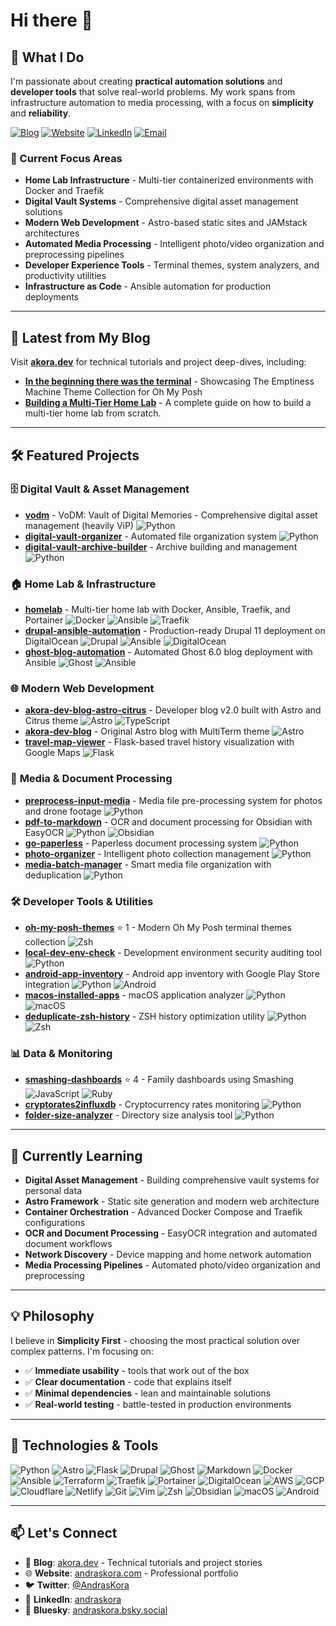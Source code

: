 # Hi there 👋

## 🚀 What I Do

I'm passionate about creating **practical automation solutions** and **developer tools** that solve real-world problems. My work spans from infrastructure automation to media processing, with a focus on **simplicity** and **reliability**.

[![Blog](https://img.shields.io/badge/Blog-akora.dev-fdc500)](https://akora.dev)
[![Website](https://img.shields.io/badge/Website-andraskora.com-00a8e8)](https://andraskora.com)
[![LinkedIn](https://img.shields.io/badge/LinkedIn-andraskora-4c956c)](https://www.linkedin.com/in/andraskora/)
[![Email](https://img.shields.io/badge/Email-contact-f3722c)](mailto:ak@akora.info)

### 🎯 Current Focus Areas

- **Home Lab Infrastructure** - Multi-tier containerized environments with Docker and Traefik
- **Digital Vault Systems** - Comprehensive digital asset management solutions
- **Modern Web Development** - Astro-based static sites and JAMstack architectures
- **Automated Media Processing** - Intelligent photo/video organization and preprocessing pipelines
- **Developer Experience Tools** - Terminal themes, system analyzers, and productivity utilities
- **Infrastructure as Code** - Ansible automation for production deployments

---

## 📝 Latest from My Blog

Visit **[akora.dev](https://akora.dev)** for technical tutorials and project deep-dives, including:

- **[In the beginning there was the terminal](https://akora.dev/posts/in-the-beginning-there-was-the-terminal)** - Showcasing The Emptiness Machine Theme Collection for Oh My Posh
- **[Building a Multi-Tier Home Lab](https://akora.dev/series/multi-tier-home-lab/)** - A complete guide on how to build a multi-tier home lab from scratch.

---

## 🛠️ Featured Projects

### 🗄️ **Digital Vault & Asset Management**

- **[vodm](https://github.com/akora/vodm)** - VoDM: Vault of Digital Memories - Comprehensive digital asset management (heavily ViP) ![Python](https://img.shields.io/badge/-Python-3776AB?style=flat&logo=python&logoColor=white)
- **[digital-vault-organizer](https://github.com/akora/digital-vault-organizer)** - Automated file organization system ![Python](https://img.shields.io/badge/-Python-3776AB?style=flat&logo=python&logoColor=white)
- **[digital-vault-archive-builder](https://github.com/akora/digital-vault-archive-builder)** - Archive building and management ![Python](https://img.shields.io/badge/-Python-3776AB?style=flat&logo=python&logoColor=white)

### 🏠 **Home Lab & Infrastructure**

- **[homelab](https://github.com/akora/homelab)** - Multi-tier home lab with Docker, Ansible, Traefik, and Portainer ![Docker](https://img.shields.io/badge/-Docker-2496ED?style=flat&logo=docker&logoColor=white) ![Ansible](https://img.shields.io/badge/-Ansible-EE0000?style=flat&logo=ansible&logoColor=white) ![Traefik](https://img.shields.io/badge/-Traefik-24A1C1?style=flat&logo=traefikproxy&logoColor=white)
- **[drupal-ansible-automation](https://github.com/akora/drupal-ansible-automation)** - Production-ready Drupal 11 deployment on DigitalOcean ![Drupal](https://img.shields.io/badge/-Drupal-0678BE?style=flat&logo=drupal&logoColor=white) ![Ansible](https://img.shields.io/badge/-Ansible-EE0000?style=flat&logo=ansible&logoColor=white) ![DigitalOcean](https://img.shields.io/badge/-DigitalOcean-0080FF?style=flat&logo=digitalocean&logoColor=white)
- **[ghost-blog-automation](https://github.com/akora/ghost-blog-automation)** - Automated Ghost 6.0 blog deployment with Ansible ![Ghost](https://img.shields.io/badge/-Ghost-15171A?style=flat&logo=ghost&logoColor=white) ![Ansible](https://img.shields.io/badge/-Ansible-EE0000?style=flat&logo=ansible&logoColor=white)

### 🌐 **Modern Web Development**

- **[akora-dev-blog-astro-citrus](https://github.com/akora/akora-dev-blog-astro-citrus)** - Developer blog v2.0 built with Astro and Citrus theme ![Astro](https://img.shields.io/badge/-Astro-FF5D01?style=flat&logo=astro&logoColor=white) ![TypeScript](https://img.shields.io/badge/-TypeScript-3178C6?style=flat&logo=typescript&logoColor=white)
- **[akora-dev-blog](https://github.com/akora/akora-dev-blog)** - Original Astro blog with MultiTerm theme ![Astro](https://img.shields.io/badge/-Astro-FF5D01?style=flat&logo=astro&logoColor=white)
- **[travel-map-viewer](https://github.com/akora/travel-map-viewer)** - Flask-based travel history visualization with Google Maps ![Flask](https://img.shields.io/badge/-Flask-000000?style=flat&logo=flask&logoColor=white)

### 📁 **Media & Document Processing**

- **[preprocess-input-media](https://github.com/akora/preprocess-input-media)** - Media file pre-processing system for photos and drone footage ![Python](https://img.shields.io/badge/-Python-3776AB?style=flat&logo=python&logoColor=white)
- **[pdf-to-markdown](https://github.com/akora/pdf-to-markdown)** - OCR and document processing for Obsidian with EasyOCR ![Python](https://img.shields.io/badge/-Python-3776AB?style=flat&logo=python&logoColor=white) ![Obsidian](https://img.shields.io/badge/-Obsidian-7C3AED?style=flat&logo=obsidian&logoColor=white)
- **[go-paperless](https://github.com/akora/go-paperless)** - Paperless document processing system ![Python](https://img.shields.io/badge/-Python-3776AB?style=flat&logo=python&logoColor=white)
- **[photo-organizer](https://github.com/akora/photo-organizer)** - Intelligent photo collection management ![Python](https://img.shields.io/badge/-Python-3776AB?style=flat&logo=python&logoColor=white)
- **[media-batch-manager](https://github.com/akora/media-batch-manager)** - Smart media file organization with deduplication ![Python](https://img.shields.io/badge/-Python-3776AB?style=flat&logo=python&logoColor=white)

### 🛠️ **Developer Tools & Utilities**

- **[oh-my-posh-themes](https://github.com/akora/oh-my-posh-themes)** ⭐ 1 - Modern Oh My Posh terminal themes collection ![Zsh](https://img.shields.io/badge/-Zsh-F15A24?style=flat&logo=gnu-bash&logoColor=white)
- **[local-dev-env-check](https://github.com/akora/local-dev-env-check)** - Development environment security auditing tool ![Python](https://img.shields.io/badge/-Python-3776AB?style=flat&logo=python&logoColor=white)
- **[android-app-inventory](https://github.com/akora/android-app-inventory)** - Android app inventory with Google Play Store integration ![Python](https://img.shields.io/badge/-Python-3776AB?style=flat&logo=python&logoColor=white) ![Android](https://img.shields.io/badge/-Android-3DDC84?style=flat&logo=android&logoColor=white)
- **[macos-installed-apps](https://github.com/akora/macos-installed-apps)** - macOS application analyzer ![Python](https://img.shields.io/badge/-Python-3776AB?style=flat&logo=python&logoColor=white) ![macOS](https://img.shields.io/badge/-macOS-000000?style=flat&logo=apple&logoColor=white)
- **[deduplicate-zsh-history](https://github.com/akora/deduplicate-zsh-history)** - ZSH history optimization utility ![Python](https://img.shields.io/badge/-Python-3776AB?style=flat&logo=python&logoColor=white) ![Zsh](https://img.shields.io/badge/-Zsh-F15A24?style=flat&logo=gnu-bash&logoColor=white)

### 📊 **Data & Monitoring**

- **[smashing-dashboards](https://github.com/akora/smashing-dashboards)** ⭐ 4 - Family dashboards using Smashing ![JavaScript](https://img.shields.io/badge/-JavaScript-F7DF1E?style=flat&logo=javascript&logoColor=black) ![Ruby](https://img.shields.io/badge/-Ruby-CC342D?style=flat&logo=ruby&logoColor=white)
- **[cryptorates2influxdb](https://github.com/akora/cryptorates2influxdb)** - Cryptocurrency rates monitoring ![Python](https://img.shields.io/badge/-Python-3776AB?style=flat&logo=python&logoColor=white)
- **[folder-size-analyzer](https://github.com/akora/folder-size-analyzer)** - Directory size analysis tool ![Python](https://img.shields.io/badge/-Python-3776AB?style=flat&logo=python&logoColor=white)

---

## 🌱 Currently Learning

- **Digital Asset Management** - Building comprehensive vault systems for personal data
- **Astro Framework** - Static site generation and modern web architecture
- **Container Orchestration** - Advanced Docker Compose and Traefik configurations
- **OCR and Document Processing** - EasyOCR integration and automated document workflows
- **Network Discovery** - Device mapping and home network automation
- **Media Processing Pipelines** - Automated photo/video organization and preprocessing

---

## 💡 Philosophy

I believe in **Simplicity First** - choosing the most practical solution over complex patterns. I'm focusing on:

- ✅ **Immediate usability** - tools that work out of the box
- ✅ **Clear documentation** - code that explains itself
- ✅ **Minimal dependencies** - lean and maintainable solutions
- ✅ **Real-world testing** - battle-tested in production environments

---

## 🔧 Technologies & Tools

![Python](https://img.shields.io/badge/-Python-3776AB?style=flat&logo=python&logoColor=white)
![Astro](https://img.shields.io/badge/-Astro-FF5D01?style=flat&logo=astro&logoColor=white)
![Flask](https://img.shields.io/badge/-Flask-000000?style=flat&logo=flask&logoColor=white)
![Drupal](https://img.shields.io/badge/-Drupal-0678BE?style=flat&logo=drupal&logoColor=white)
![Ghost](https://img.shields.io/badge/-Ghost-15171A?style=flat&logo=ghost&logoColor=white)
![Markdown](https://img.shields.io/badge/-Markdown-000000?style=flat&logo=markdown&logoColor=white)
![Docker](https://img.shields.io/badge/-Docker-2496ED?style=flat&logo=docker&logoColor=white)
![Ansible](https://img.shields.io/badge/-Ansible-EE0000?style=flat&logo=ansible&logoColor=white)
![Terraform](https://img.shields.io/badge/-Terraform-7B42BC?style=flat&logo=terraform&logoColor=white)
![Traefik](https://img.shields.io/badge/-Traefik-24A1C1?style=flat&logo=traefikproxy&logoColor=white)
![Portainer](https://img.shields.io/badge/-Portainer-13BEF9?style=flat&logo=portainer&logoColor=white)
![DigitalOcean](https://img.shields.io/badge/-DigitalOcean-0080FF?style=flat&logo=digitalocean&logoColor=white)
![AWS](https://img.shields.io/badge/-AWS-232F3E?style=flat&logo=aws&logoColor=white)
![GCP](https://img.shields.io/badge/-GCP-4285F4?style=flat&logo=google-cloud&logoColor=white)
![Cloudflare](https://img.shields.io/badge/-Cloudflare-F38020?style=flat&logo=cloudflare&logoColor=white)
![Netlify](https://img.shields.io/badge/-Netlify-00C7B7?style=flat&logo=netlify&logoColor=white)
![Git](https://img.shields.io/badge/-Git-F05032?style=flat&logo=git&logoColor=white)
![Vim](https://img.shields.io/badge/-Vim-019733?style=flat&logo=vim&logoColor=white)
![Zsh](https://img.shields.io/badge/-Zsh-F15A24?style=flat&logo=gnu-bash&logoColor=white)
![Obsidian](https://img.shields.io/badge/-Obsidian-7C3AED?style=flat&logo=obsidian&logoColor=white)
![macOS](https://img.shields.io/badge/-macOS-000000?style=flat&logo=apple&logoColor=white)
![Android](https://img.shields.io/badge/-Android-3DDC84?style=flat&logo=android&logoColor=white)

---

## 📫 Let's Connect

- 📝 **Blog**: [akora.dev](https://akora.dev) - Technical tutorials and project stories
- 🌐 **Website**: [andraskora.com](https://andraskora.com) - Professional portfolio
- 🐦 **Twitter**: [@AndrasKora](https://twitter.com/AndrasKora)
- 💼 **LinkedIn**: [andraskora](https://www.linkedin.com/in/andraskora/)
- 🦋 **Bluesky**: [andraskora.bsky.social](https://bsky.app/profile/andraskora.bsky.social)
